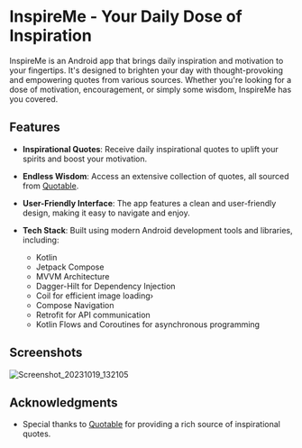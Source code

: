 # InspireMe - Your Daily Dose of Inspiration

InspireMe is an Android app that brings daily inspiration and motivation to your fingertips. 
It's designed to brighten your day with thought-provoking and empowering quotes from various sources. 
Whether you're looking for a dose of motivation, encouragement, or simply some wisdom, InspireMe has you covered.

## Features

- **Inspirational Quotes**: Receive daily inspirational quotes to uplift your spirits and boost your motivation.

- **Endless Wisdom**: Access an extensive collection of quotes, all sourced from [Quotable](https://api.quotable.io/).

- **User-Friendly Interface**: The app features a clean and user-friendly design, making it easy to navigate and enjoy.

- **Tech Stack**: Built using modern Android development tools and libraries, including:
  - Kotlin
  - Jetpack Compose
  - MVVM Architecture
  - Dagger-Hilt for Dependency Injection
  - Coil for efficient image loading›
  - Compose Navigation
  - Retrofit for API communication
  - Kotlin Flows and Coroutines for asynchronous programming

## Screenshots
![Screenshot_20231019_132105](https://github.com/roshan129/InspireMe/assets/51310688/87e1bd69-4e60-40cd-937c-9c2e0cb00459)




## Acknowledgments

- Special thanks to [Quotable](https://api.quotable.io/) for providing a rich source of inspirational quotes.

